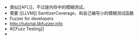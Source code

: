 - 类似[[AFL]]，不过是内存中的模糊测试。
- 需要 [[LLVM]] SanitizerCoverage，和自己编写小的模糊测试函数
- Fuzzer for developers
- http://tutorial.libfuzzer.info
- #[[Fuzz Testing]]
-